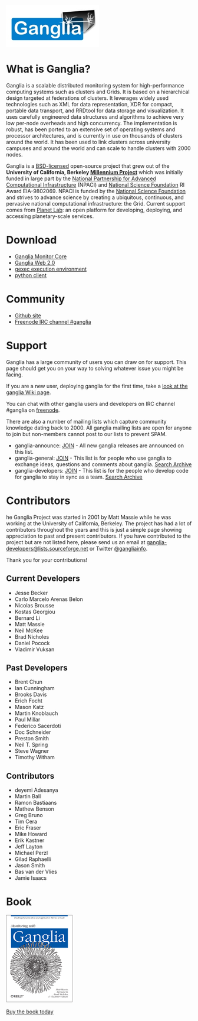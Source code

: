 ![](https://github.com/ganglia/.github/blob/main/profile/assets/logo_small.jpg)

# What is Ganglia?
Ganglia is a scalable distributed monitoring system for high-performance computing systems such as clusters and Grids. It is based on a hierarchical design targeted at federations of clusters. It leverages widely used technologies such as XML for data representation, XDR for compact, portable data transport, and RRDtool for data storage and visualization. It uses carefully engineered data structures and algorithms to achieve very low per-node overheads and high concurrency. The implementation is robust, has been ported to an extensive set of operating systems and processor architectures, and is currently in use on thousands of clusters around the world. It has been used to link clusters across university campuses and around the world and can scale to handle clusters with 2000 nodes.

Ganglia is a [BSD-licensed](http://en.wikipedia.org/wiki/BSD_license) open-source project that grew out of the **University of California, Berkeley [Millennium Project](http://www.millennium.berkeley.edu/)** which was initially funded in large part by the [National Partnership for Advanced Computational Infrastructure](http://www.npaci.edu/) (NPACI) and [National Science Foundation](http://www.nsf.gov/) RI Award EIA-9802069. NPACI is funded by the [National Science Foundation](http://www.nsf.gov/) and strives to advance science by creating a ubiquitous, continuous, and pervasive national computational infrastructure: the Grid. Current support comes from [Planet Lab](http://www.planet-lab.org/): an open platform for developing, deploying, and accessing planetary-scale services.

# Download

  - [Ganglia Monitor Core](https://github.com/ganglia/monitor-core)
  - [Ganglia Web 2.0](https://github.com/ganglia/ganglia-web)
  - [gexec execution environment](TODO)
  - [python client](TODO)

# Community
  - [Github site](https://github.com/ganglia/ganglia-core)
  - [Freenode IRC channel #ganglia](irc://chat.freenode.net/ganglia) 

# Support
Ganglia has a large community of users you can draw on for support. This page should get you on your way to solving whatever issue you might be facing.

If you are a new user, deploying ganglia for the first time, take a [look at the ganglia Wiki page](https://github.com/ganglia/monitor-core/wiki).

You can chat with other ganglia users and developers on IRC channel #ganglia on [freenode](http://freenode.net/).

There are also a number of mailing lists which capture community knowledge dating back to 2000. All ganglia mailing lists are open for anyone to join but non-members cannot post to our lists to prevent SPAM.
  - ganglia-announce: [JOIN](http://lists.sourceforge.net/lists/listinfo/ganglia-announce) - All new ganglia releases are announced on this list.
  - ganglia-general: [JOIN](http://lists.sourceforge.net/lists/listinfo/ganglia-general) - This list is for people who use ganglia to exchange ideas, questions and comments about ganglia. [Search Archive](http://www.mail-archive.com/ganglia-general@lists.sourceforge.net/)
  - ganglia-developers: [JOIN](http://lists.sourceforge.net/lists/listinfo/ganglia-developers) - This list is for the people who develop code for ganglia to stay in sync as a team. [Search Archive](http://www.mail-archive.com/ganglia-developers@lists.sourceforge.net/)

# Contributors
he Ganglia Project was started in 2001 by Matt Massie while he was working at the University of California, Berkeley. The project has had a lot of contributors throughout the years and this is just a simple page showing appreciation to past and present contributors. If you have contributed to the project but are not listed here, please send us an email at ganglia-developers@lists.sourceforge.net or Twitter [@gangliainfo](http://twitter.com/gangliainfo).

Thank you for your contributions!

## Current Developers
  - Jesse Becker
  - Carlo Marcelo Arenas Belon
  - Nicolas Brousse
  - Kostas Georgiou
  - Bernard Li
  - Matt Massie
  - Neil McKee
  - Brad Nicholes
  - Daniel Pocock
  - Vladimir Vuksan

## Past Developers
  - Brent Chun
  - Ian Cunningham
  - Brooks Davis
  - Erich Focht
  - Mason Katz
  - Martin Knoblauch
  - Paul Millar
  - Federico Sacerdoti
  - Doc Schneider
  - Preston Smith
  - Neil T. Spring
  - Steve Wagner
  - Timothy Witham

## Contributors

  - deyemi Adesanya
  - Martin Ball
  - Ramon Bastiaans
  - Mathew Benson
  - Greg Bruno
  - Tim Cera
  - Eric Fraser
  - Mike Howard
  - Erik Kastner
  - Jeff Layton
  - Michael Perzl
  - Gilad Raphaelli
  - Jason Smith
  - Bas van der Vlies
  - Jamie Isaacs

# Book
![Book cover](https://github.com/ganglia/.github/blob/main/profile/assets/book_cover.gif)

[Buy the book today](http://shop.oreilly.com/product/0636920025573.do)


